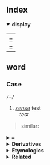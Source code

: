 ## Index

<details open>
  <summary> <b> display </b> </summary>

<table>
  <td>
    <a href="#"> – </a> <br>
    <a href="#"> – </a>
  </td>
</table>

</details>


## word

### Case
`/–/`

1. *[sense]()* test  
&ensp; *test*
> similar: [](#)

<details>
  <summary> <b> – </b> </summary> <br>

</details>

<details>
  <summary> <b> Derivatives </b> </summary>

</details>

<details>
  <summary> <b> Etymologics </b> </summary> <br>

</details>

<details>
  <summary> <b> Related </b> </summary>

</details>
